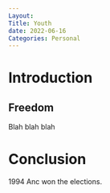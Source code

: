 ```yaml
---
Layout:
Title: Youth
date: 2022-06-16
Categories: Personal
---
```


# Introduction
## Freedom

Blah blah blah

# Conclusion

1994 Anc won the elections.